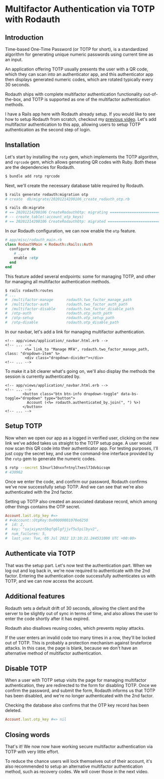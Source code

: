 # Multifactor Authentication via TOTP with Rodauth

## Introduction

Time-based One-Time Password (or TOTP for short), is a standardized algorithm for generating unique numeric passwords using current time as an input.

An application offering TOTP usually presents the user with a QR code, which they can scan into an authenticator app, and this authenticator app then displays generated numeric codes, which are rotated typically every 30 seconds.

Rodauth ships with complete multifactor authentication functionality out-of-the-box, and TOTP is supported as one of the multifactor authentication methods.

I have a Rails app here with Rodauth already setup. If you would like to see how to setup Rodauth from scratch, checkout my [previous video](https://www.youtube.com/watch?v=2hDpNikacf0). Let's add multifactor authentication to this app, allowing users to setup TOTP authentication as the second step of login.

## Installation

Let's start by installing the `rotp` gem, which implements the TOTP algorithm, and `rqrcode` gem, which allows generating QR codes with Ruby. Both these are the dependencies for Rodauth.

```sh
$ bundle add rotp rqrcode
```

Next, we'll create the necessary database table required by Rodauth.

```sh
$ rails generate rodauth:migration otp
# create  db/migrate/20201214200106_create_rodauth_otp.rb

$ rails db:migrate
# == 20201214200106 CreateRodauthOtp: migrating =======================
# -- create_table(:account_otp_keys)
# == 20201214200106 CreateRodauthOtp: migrated ========================
```

In our Rodauth configuration, we can now enable the `otp` feature.

```rb
# app/misc/rodauth_main.rb
class RodauthMain < Rodauth::Rails::Auth
  configure do
    # ...
    enable :otp
  end
end
```

This feature added several endpoints: some for managing TOTP, and other for managing all multifactor authentication methods.

```sh
$ rails rodauth:routes
# ...
#  /multifactor-manage      rodauth.two_factor_manage_path
#  /multifactor-auth        rodauth.two_factor_auth_path
#  /multifactor-disable     rodauth.two_factor_disable_path
#  /otp-auth                rodauth.otp_auth_path
#  /otp-setup               rodauth.otp_setup_path
#  /otp-disable             rodauth.otp_disable_path
```

In our navbar, let's add a link for managing multifactor authentication.

```erb
<!-- app/views/application/_navbar.html.erb -->
<!-- ... -->
         <%= link_to "Manage MFA", rodauth.two_factor_manage_path, class: "dropdown-item" %>
         <div class="dropdown-divider"></div>
<!-- ... -->
```

To make it a bit clearer what's going on, we'll also display the methods the session is currently authenticated by.

```erb
<!-- app/views/application/_navbar.html.erb -->
<!-- ... -->
        <button class="btn btn-info dropdown-toggle" data-bs-toggle="dropdown" type="button">
          Account (<%= rodauth.authenticated_by.join(", ") %>)
        </button>
<!-- ... -->
```

## Setup TOTP

Now when we open our app as a logged in verified user, clicking on the new link we've added takes us straight to the TOTP setup page. A user would now scan this QR code into their authenticator app. For testing purposes, I'll just copy the secret key, and use the command-line interface provided by the `rotp` gem to generate the numeric codes.

```sh
$ rotp --secret 53nurl3dnxxfntnyl7xesl73dvbicsqm
# 430962
```

Once we enter the code, and confirm our password, Rodauth confirms we've now successfully setup TOTP. And we can see that we're also authenticated with the 2nd factor.

Setting up TOTP also created an associated database record, which among other things contains the OTP secret.

```rb
Account.last.otp_key #=>
# #<Account::OtpKey:0x00000001070e6250
#  id: 2,
#  key: "sajxiymzn5bqfq6lgfjjvf5u5pilbyv2",
#  num_failures: 5,
#  last_use: Tue, 05 Jul 2022 13:10:21.244531000 UTC +00:00>
```

## Authenticate via TOTP

That was the setup part. Let's now test the authentication part. When we log out and log back in, we're now required to authenticate with the 2nd factor. Entering the authentication code successfully authenticates us with TOTP, and we can now access the account.

## Additional features

Rodauth sets a default drift of 30 seconds, allowing the client and the server to be slightly out of sync in terms of time, and also allows the user to enter the code shortly after it has expired.

Rodauth also disallows reusing codes, which prevents replay attacks.

If the user enters an invalid code too many times in a row, they'll be locked out of TOTP. This is probably a protection mechanism against bruteforce attacks. In this case, the page is blank, because we don't have an alternative method of multifactor authentication.

## Disable TOTP

When a user with TOTP setup visits the page for managing multifactor authentication, they are redirected to the form for disabling TOTP. Once we confirm the password, and submit the form, Rodauth informs us that TOTP has been disabled, and we're no longer authenticated with the 2nd factor.

Checking the database also confirms that the OTP key record has been deleted.

```rb
Account.last.otp_key #=> nil
```

## Closing words

That's it! We now now have working secure multifactor authentication via TOTP with very little effort.

To reduce the chance users will lock themselves out of their account, it's also recommended to setup an alternative multifactor authentication method, such as recovery codes. We will cover those in the next video.
